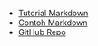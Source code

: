 - [Tutorial Markdown](README.md)
- [Contoh Markdown](example/example.md)
- [GitHub Repo](https://github.com/hezbymuhammad/markdown)

